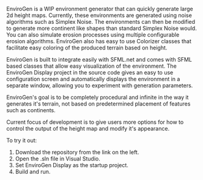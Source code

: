EnviroGen is a WIP environment generator that can quickly generate large 2d height maps. Currently, these environments are generated using noise algorithms such as Simplex Noise. The environments can then be modified to generate more continent like shapes than standard Simplex Noise would. You can also simulate erosion processes using multiple configurable erosion algorithms. EnviroGen also has easy to use Colorizer classes that facilitate easy coloring of the produced terrain based on height.

EnviroGen is built to integrate easily with SFML.net and comes with SFML based classes that allow easy visualization of the environment. The EnviroGen Display project in the source code gives an easy to use configuration screen and automatically displays the environment in a separate window, allowing you to experiment with generation parameters.

EnviroGen's goal is to be completely procedural and infinite in the way it generates it's terrain, not based on predetermined placement of features such as continents.

Current focus of development is to give users more options for how to control the output of the height map and modify it's appearance.

To try it out:
1) Download the repository from the link on the left.
2) Open the .sln file in Visual Studio.
3) Set EnviroGen Display as the startup project.
4) Build and run.